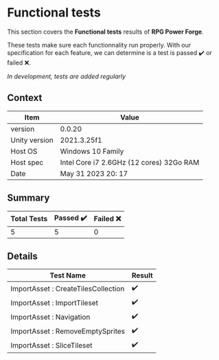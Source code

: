 # Functional tests

This section covers the **Functional tests** results of **RPG Power Forge**.

These tests make sure each functionnality run properly. With our specification for each feature, we can determine is a test is passed ✔️ or failed ❌.

*In development, tests are added regularly*

## Context

Item|Value
---|---
version| 0.0.20
Unity version| 2021.3.25f1
Host OS| Windows 10 Family
Host spec| Intel Core i7 2.6GHz (12 cores) 32Go RAM
Date| May 31 2023   20: 17

## Summary

Total Tests|Passed ✔️|Failed ❌
---|---|---
5|5|0

## Details

Test Name|Result
---|---
ImportAsset : CreateTilesCollection| ✔️
ImportAsset : ImportTileset| ✔️
ImportAsset : Navigation| ✔️
ImportAsset : RemoveEmptySprites| ✔️
ImportAsset : SliceTileset| ✔️

